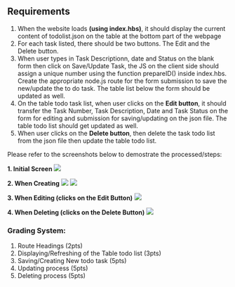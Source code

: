 ## Requirements
1. When the website loads **(using index.hbs)**, it should display the current content of todolist.json on the table at the bottom part of the webpage
2. For each task listed, there should be two buttons. The Edit and the Delete button.
3. When user types in Task Descriptionn, date and Status on the blank form then click on Save/Update Task, the JS on the client side should assign a unique number using the function prepareID() inside index.hbs.  Create the appropriate node.js route for the form submission to save the new/update the to do task.  The table list below the form should be updated as well.
4. On the table todo task list, when user clicks on the **Edit button**, it should transfer the Task Number, Task Description, Date and Task Status on the form for editing and submission for saving/updating on the json file.  The table todo list should get updated as well.
5. When user clicks on the **Delete button**, then delete the task todo list from the json file then update the table todo list. 

Please refer to the screenshots below to demostrate the processed/steps:

**1. Initial Screen**
<img src="https://cdn.glitch.global/759b9443-074e-46d3-986b-2c477fa21659/todo1st.png?v=1745237710215" />

**2. When Creating**
<img src="https://cdn.glitch.global/759b9443-074e-46d3-986b-2c477fa21659/todo2nd.png?v=1745237757397" />
<img src="https://cdn.glitch.global/759b9443-074e-46d3-986b-2c477fa21659/todo3rd.png?v=1745237766347" />

**3. When Editing (clicks on the Edit Button)**
<img src="https://cdn.glitch.global/759b9443-074e-46d3-986b-2c477fa21659/todo4th.png?v=1745237774057" />

**4. When Deleting (clicks on the Delete Button)**
<img src="https://cdn.glitch.global/759b9443-074e-46d3-986b-2c477fa21659/todo5th.png?v=1745238080808" />

### Grading System:

1. Route Headings (2pts)
2. Displaying/Refreshing of the Table todo list (3pts)
3. Saving/Creating New todo task (5pts)
4. Updating process (5pts)
5. Deleting process (5pts)